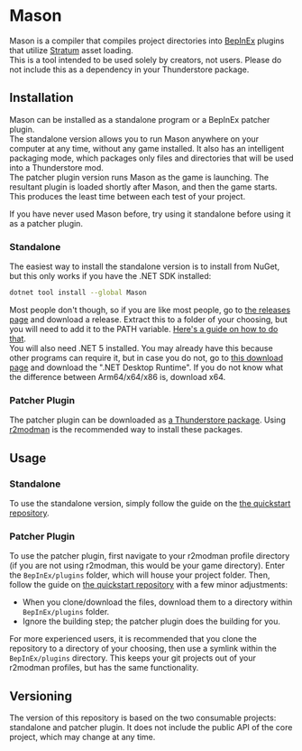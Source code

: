 # Mason
Mason is a compiler that compiles project directories into [BepInEx](https://github.com/BepInEx/BepInEx) plugins that utilize [Stratum](https://github.com/H3VR-Modding/Stratum) asset loading.  
This is a tool intended to be used solely by creators, not users. Please do not include this as a dependency in your Thunderstore package.

## Installation
Mason can be installed as a standalone program or a BepInEx patcher plugin.  
The standalone version allows you to run Mason anywhere on your computer at any time, without any game installed. It also has an intelligent packaging mode, which packages only files and directories that will be used into a Thunderstore mod.  
The patcher plugin version runs Mason as the game is launching. The resultant plugin is loaded shortly after Mason, and then the game starts. This produces the least time between each test of your project.

If you have never used Mason before, try using it standalone before using it as a patcher plugin.

### Standalone
The easiest way to install the standalone version is to install from NuGet, but this only works if you have the .NET SDK installed:
```bash
dotnet tool install --global Mason
```

Most people don't though, so if you are like most people, go to [the releases page](https://github.com/H3VR-Modding/Mason/releases) and download a release. Extract this to a folder of your choosing, but you will need to add it to the PATH variable. [Here's a guide on how to do that](https://www.architectryan.com/2018/03/17/add-to-the-path-on-windows-10/).  
You will also need .NET 5 installed. You may already have this because other programs can require it, but in case you do not, go to [this download page](https://dotnet.microsoft.com/download/dotnet/5.0) and download the ".NET Desktop Runtime". If you do not know what the difference between Arm64/x64/x86 is, download x64.

### Patcher Plugin
The patcher plugin can be downloaded as [a Thunderstore package](https://h3vr.thunderstore.io/package/StratumTeam/Mason_Patcher/). Using [r2modman](https://github.com/ebkr/r2modmanPlus) is the recommended way to install these packages.

## Usage
### Standalone
To use the standalone version, simply follow the guide on the [the quickstart repository](https://github.com/H3VR-Modding/Mason-Quickstart).

### Patcher Plugin
To use the patcher plugin, first navigate to your r2modman profile directory (if you are not using r2modman, this would be your game directory). Enter the `BepInEx/plugins` folder, which will house your project folder. Then, follow the guide on [the quickstart repository](https://github.com/H3VR-Modding/Mason-Quickstart) with a few minor adjustments:
- When you clone/download the files, download them to a directory within `BepInEx/plugins` folder.
- Ignore the building step; the patcher plugin does the building for you.

For more experienced users, it is recommended that you clone the repository to a directory of your choosing, then use a symlink within the `BepInEx/plugins` directory. This keeps your git projects out of your r2modman profiles, but has the same functionality.

## Versioning
The version of this repository is based on the two consumable projects: standalone and patcher plugin. It does not include the public API of the core project, which may change at any time.

